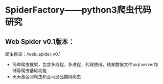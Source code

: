 # SpiderFactory——python3爬虫代码研究
## Web Spider v0.1版本：
爬虫目录：/web_spider_v0.1
* 简单爬虫框架，包含多线程，多进程，代理使用，结果数据文件\sql server存储等爬虫基础功能
* 天天基金网爬虫和亚马逊品类树爬虫
